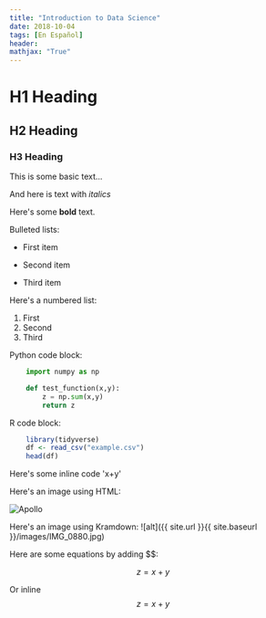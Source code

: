 ```yaml
---
title: "Introduction to Data Science"
date: 2018-10-04
tags: [En Español]
header:
mathjax: "True"
---
```


# H1 Heading

## H2 Heading

### H3 Heading

This is some basic text...

And here is text with *italics*

Here's some **bold** text.

Bulleted lists:
* First item
+ Second item
- Third item

Here's a numbered list:
1. First
2. Second
3. Third

Python code block:
```python
	import numpy as np

	def test_function(x,y):
		z = np.sum(x,y)
		return z
```

R code block:
```r
	library(tidyverse)
	df <- read_csv("example.csv")
	head(df)
```


Here's some inline code 'x+y'

Here's an image using HTML:

<img src="{{ site.url }}{{ site.baseurl }}/images/IMG_0880.jpg" alt="Apollo">

Here's an image using Kramdown:
![alt]({{ site.url }}{{ site.baseurl }}/images/IMG_0880.jpg)

Here are some equations by adding $$:

$$z=x+y$$

Or inline $$z=x+y$$












